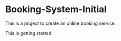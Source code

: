 # Booking-System-Initial

This is a project to create an online booking service.

This is getting started
